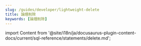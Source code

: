 ```yaml
---
slug: /guides/developer/lightweight-delete
title: 論理削除
keywords: [論理削除]
---
```

import Content from '@site/i18n/ja/docusaurus-plugin-content-docs/current/sql-reference/statements/delete.md';

<Content />

